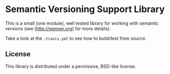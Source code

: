 # Semantic Versioning Support Library

This is a small (one module), well tested library for working with semantic
versions (see [http://semver.org] for more details).

Take a look at the `.travis.yml` to see how to build/test from source.

## License

This library is distributed under a permissive, BSD-like license.
